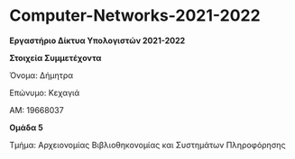 # Computer-Networks-2021-2022

**Εργαστήριο Δίκτυα Υπολογιστών 2021-2022**

**Στοιχεία Συμμετέχοντα**

Όνομα: Δήμητρα

Επώνυμο: Κεχαγιά

AM: 19668037

**Ομάδα 5**

Τμήμα: Αρχειονομίας Βιβλιοθηκονομίας και Συστημάτων Πληροφόρησης
